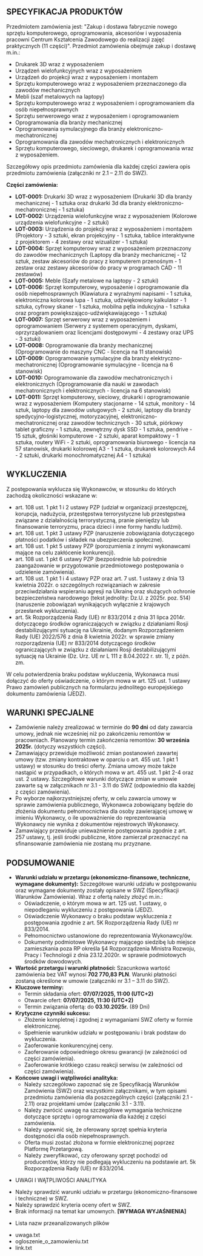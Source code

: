 ## SPECYFIKACJA PRODUKTÓW

Przedmiotem zamówienia jest: "Zakup i dostawa fabrycznie nowego sprzętu komputerowego, oprogramowania, akcesoriów i wyposażenia pracowni Centrum Kształcenia Zawodowego do realizacji zajęć praktycznych (11 części)".
Przedmiot zamówienia obejmuje zakup i dostawę m.in.:
*   Drukarek 3D wraz z wyposażeniem
*   Urządzeń wielofunkcyjnych wraz z wyposażeniem
*   Urządzeń do projekcji wraz z wyposażeniem i montażem
*   Sprzętu komputerowego wraz z wyposażeniem przeznaczonego dla zawodów mechanicznych
*   Mebli (szaf metalowych na laptopy)
*   Sprzętu komputerowego wraz z wyposażeniem i oprogramowaniem dla osób niepełnosprawnych
*   Sprzętu serwerowego wraz z wyposażeniem i oprogramowaniem
*   Oprogramowania dla branży mechanicznej
*   Oprogramowania symulacyjnego dla branży elektroniczno-mechatronicznej
*   Oprogramowania dla zawodów mechatronicznych i elektronicznych
*   Sprzętu komputerowego, sieciowego, drukarek i oprogramowania wraz z wyposażeniem.

Szczegółowy opis przedmiotu zamówienia dla każdej części zawiera opis przedmiotu zamówienia (załączniki nr 2.1 – 2.11 do SWZ).

**Części zamówienia:**

*   **LOT-0001:** Drukarki 3D wraz z wyposażeniem (Drukarki 3D dla branży mechanicznej - 1 sztuka oraz drukarki 3d dla branży elektroniczno-mechatronicznej - 1 sztuka)
*   **LOT-0002:** Urządzenia wielofunkcyjne wraz z wyposażeniem (Kolorowe urządzenia wielofunkcyjne - 2 sztuki)
*   **LOT-0003:** Urządzenia do projekcji wraz z wyposażeniem i montażem (Projektory - 3 sztuki, ekran projekcyjny - 1 sztuka, tablice interaktywne z projektorem - 4 zestawy oraz wizualizer - 1 sztuka)
*   **LOT-0004:** Sprzęt komputerowy wraz z wyposażeniem przeznaczony do zawodów mechanicznych (Laptopy dla branży mechanicznej - 12 sztuk, zestaw akcesoriów do pracy z komputerem przenośnym - 1 zestaw oraz zestawy akcesoriów do pracy w programach CAD - 11 zestawów)
*   **LOT-0005:** Meble (Szafy metalowe na laptopy - 2 sztuki)
*   **LOT-0006:** Sprzęt komputerowy, wyposażenie i oprogramowanie dla osób niepełnosprawnych (Klawiatura z wyraźnymi napisami - 1 sztuka, elektroniczna kolorowa lupa - 1 sztuka, udźwiękowiony kalkulator - 1 sztuka, cyfrowy skaner - 1 sztuka, mobilna pętla indukcyjna - 1 sztuka oraz program powiększająco-udźwiękawiającego - 1 sztuka)
*   **LOT-0007:** Sprzęt serwerowy wraz z wyposażeniem i oprogramowaniem (Serwery z systemem operacyjnym, dyskami, oprzyrządowaniem oraz licencjami dostępowymi - 4 zestawy oraz UPS - 3 sztuki)
*   **LOT-0008:** Oprogramowanie dla branży mechanicznej (Oprogramowanie do maszyny CNC - licencja na 11 stanowisk)
*   **LOT-0009:** Oprogramowanie symulacyjne dla branży elektryczno-mechatronicznej (Oprogramowanie symulacyjne - licencja na 6 stanowisk)
*   **LOT-0010:** Oprogramowanie dla zawodów mechatronicznych i elektronicznych (Oprogramowanie dla nauki w zawodach mechatronicznych i elektronicznych - licencja na 6 stanowisk)
*   **LOT-0011:** Sprzęt komputerowy, sieciowy, drukarki i oprogramowanie wraz z wyposażeniem (Komputery stacjonarne - 14 sztuk, monitory - 14 sztuk, laptopy dla zawodów usługowych - 2 sztuki, laptopy dla branży spedycyjno-logistycznej, motoryzacyjnej, elektroniczno-mechatronicznej oraz zawodów technicznych - 30 sztuk, piórkowy tablet graficzny - 1 sztuka, zewnętrzny dysk SSD - 1 sztuka, pendrive - 15 sztuk, głośniki komputerowe - 2 sztuki, aparat kompaktowy - 1 sztuka, routery WiFi - 2 sztuki, oprogramowania biurowego - licencja na 57 stanowisk, drukarki kolorowej A3 - 1 sztuka, drukarek kolorowych A4 - 2 sztuki, drukarki monochromatycznej A4 - 1 sztuka)

## WYKLUCZENIA

Z postępowania wyklucza się Wykonawców, w stosunku do których zachodzą okoliczności wskazane w:
*   art. 108 ust. 1 pkt 1 i 2 ustawy PZP (udział w organizacji przestępczej, korupcja, nadużycia, przestępstwa terrorystyczne lub przestępstwa związane z działalnością terrorystyczną, pranie pieniędzy lub finansowanie terroryzmu, praca dzieci i inne formy handlu ludźmi).
*   art. 108 ust. 1 pkt 3 ustawy PZP (naruszenie zobowiązania dotyczącego płatności podatków i składek na ubezpieczenia społeczne).
*   art. 108 ust. 1 pkt 5 ustawy PZP (porozumienia z innymi wykonawcami mające na celu zakłócenie konkurencji).
*   art. 108 ust. 1 pkt 6 ustawy PZP (bezpośrednie lub pośrednie zaangażowanie w przygotowanie przedmiotowego postępowania o udzielenie zamówienia).
*   art. 108 ust. 1 pkt 1 i 4 ustawy PZP oraz art. 7 ust. 1 ustawy z dnia 13 kwietnia 2022r. o szczególnych rozwiązaniach w zakresie przeciwdziałania wspieraniu agresji na Ukrainę oraz służących ochronie bezpieczeństwa narodowego (tekst jednolity: Dz.U. z 2025r. poz. 514) (naruszenie zobowiązań wynikających wyłącznie z krajowych przesłanek wykluczenia).
*   art. 5k Rozporządzenia Rady (UE) nr 833/2014 z dnia 31 lipca 2014r. dotyczącego środków ograniczających w związku z działaniami Rosji destabilizującymi sytuację na Ukrainie, dodanym Rozporządzeniem Rady (UE) 2022/576 z dnia 8 kwietnia 2022r. w sprawie zmiany rozporządzenia (UE) nr 833/2014 dotyczącego środków ograniczających w związku z działaniami Rosji destabilizującymi sytuację na Ukrainie (Dz. Urz. UE nr L 111 z 8.04.2022 r. str. 1), z późn. zm.

W celu potwierdzenia braku podstaw wykluczenia, Wykonawca musi dołączyć do oferty oświadczenie, o którym mowa w art. 125 ust. 1 ustawy Prawo zamówień publicznych na formularzu jednolitego europejskiego dokumentu zamówienia (JEDZ).

## WARUNKI SPECJALNE

*   Zamówienie należy zrealizować w terminie do **90 dni** od daty zawarcia umowy, jednak nie wcześniej niż po zakończeniu remontów w pracowniach. Planowany termin zakończenia remontów: **30 września 2025r.** (dotyczy wszystkich części).
*   Zamawiający przewiduje możliwość zmian postanowień zawartej umowy (tzw. zmiany kontraktowe w oparciu o art. 455 ust. 1 pkt 1 ustawy) w stosunku do treści oferty. Zmiana umowy może także nastąpić w przypadkach, o których mowa w art. 455 ust. 1 pkt 2-4 oraz ust. 2 ustawy. Szczegółowe warunki dotyczące zmian w umowie zawarte są w załącznikach nr 3.1 - 3.11 do SWZ (odpowiednio dla każdej z części zamówienia).
*   Po wyborze najkorzystniejszej oferty, w celu zawarcia umowy w sprawie zamówienia publicznego, Wykonawca zobowiązany będzie do złożenia dokumentu pełnomocnictwa dla osoby zawierającej umowę w imieniu Wykonawcy, o ile upoważnienie do reprezentowania Wykonawcy nie wynika z dokumentów rejestrowych Wykonawcy.
*   Zamawiający przewiduje unieważnienie postępowania zgodnie z art. 257 ustawy, tj. jeśli środki publiczne, które zamierzał przeznaczyć na sfinansowanie zamówienia nie zostaną mu przyznane.

## PODSUMOWANIE

*   **Warunki udziału w przetargu (ekonomiczno-finansowe, techniczne, wymagane dokumenty):** Szczegółowe warunki udziału w postępowaniu oraz wymagane dokumenty zostały opisane w SWZ (Specyfikacji Warunków Zamówienia). Wraz z ofertą należy złożyć m.in.:
    *   Oświadczenie, o którym mowa w art. 125 ust. 1 ustawy, o niepodleganiu wykluczeniu z postępowania (JEDZ).
    *   Oświadczenie Wykonawcy o braku podstaw wykluczenia z postępowania zgodnie z art. 5K Rozporządzenia Rady (UE) nr 833/2014.
    *   Pełnomocnictwo ustanowione do reprezentowania Wykonawcy/ów.
    *   Dokumenty podmiotowe Wykonawcy mającego siedzibę lub miejsce zamieszkania poza RP określa §4 Rozporządzenia Ministra Rozwoju, Pracy i Technologii z dnia 23.12.2020r. w sprawie podmiotowych środków dowodowych.
*   **Wartość przetargu i warunki płatności:** Szacunkowa wartość zamówienia bez VAT wynosi **702 770,83 PLN**. Warunki płatności zostaną określone w umowie (załączniki nr 3.1 – 3.11 do SWZ).
*   **Kluczowe terminy:**
    *   Termin składania ofert: **07/07/2025, 11:00 (UTC+2)**
    *   Otwarcie ofert: **07/07/2025, 11:30 (UTC+2)**
    *   Termin związania ofertą: do **03.10.2025r.** (89 Dni)
*   **Krytyczne czynniki sukcesu:**
    *   Złożenie kompletnej i zgodnej z wymaganiami SWZ oferty w formie elektronicznej.
    *   Spełnienie warunków udziału w postępowaniu i brak podstaw do wykluczenia.
    *   Zaoferowanie konkurencyjnej ceny.
    *   Zaoferowanie odpowiedniego okresu gwarancji (w zależności od części zamówienia).
    *   Zaoferowanie krótkiego czasu reakcji serwisu (w zależności od części zamówienia).
*   **Końcowe uwagi i wątpliwości analityka:**
    *   Należy szczegółowo zapoznać się ze Specyfikacją Warunków Zamówienia (SWZ) oraz wszystkimi załącznikami, w tym opisami przedmiotu zamówienia dla poszczególnych części (załączniki 2.1 - 2.11) oraz projektami umów (załączniki 3.1 - 3.11).
    *   Należy zwrócić uwagę na szczegółowe wymagania techniczne dotyczące sprzętu i oprogramowania dla każdej z części zamówienia.
    *   Należy upewnić się, że oferowany sprzęt spełnia kryteria dostępności dla osób niepełnosprawnych.
    *   Oferta musi zostać złożona w formie elektronicznej poprzez Platformę Przetargową.
    *   Należy zweryfikować, czy oferowany sprzęt pochodzi od producentów, którzy nie podlegają wykluczeniu na podstawie art. 5k Rozporządzenia Rady (UE) nr 833/2014.

- UWAGI I WĄTPLIWOŚCI ANALITYKA
*   Należy sprawdzić warunki udziału w przetargu (ekonomiczno-finansowe i techniczne) w SWZ.
*   Należy sprawdzić kryteria oceny ofert w SWZ.
*   Brak informacji na temat kar umownych. **[WYMAGA WYJAŚNIENIA]**

- Lista nazw przeanalizowanych plików
*   uwaga.txt
*   ogloszenie_o_zamowieniu.txt
*   link.txt
